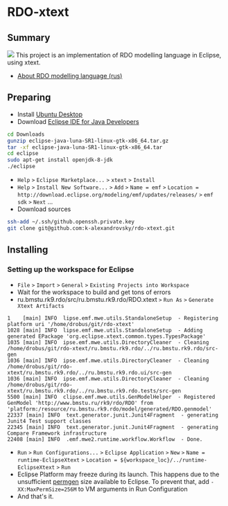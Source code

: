 # RDO-xtext
## Summary
<img src=https://raw.githubusercontent.com/k-alexandrovsky/k-alexandrovsky.github.io/master/rdo-xtext.png><img>
This project is an implementation of RDO modelling language in Eclipse, using xtext.
* [About RDO modelling language (rus)](http://rdo.rk9.bmstu.ru/help/help/rdo_lang_rus/html/rdo_intro.htm)

## Preparing
 * Install [Ubuntu Desktop](http://www.ubuntu.com/download/desktop/)
 * Download [Eclipse IDE for Java Developers](https://www.eclipse.org/downloads/)
```bash
cd Downloads
gunzip eclipse-java-luna-SR1-linux-gtk-x86_64.tar.gz
tar -xf eclipse-java-luna-SR1-linux-gtk-x86_64.tar
cd eclipse
sudo apt-get install openjdk-8-jdk
./eclipse
```

 * `Help` `>` `Eclipse Marketplace...` `>` `xtext` `>` `Install`
 * `Help` `>` `Install New Software...` `>` `Add` `>` `Name = emf` `>` `Location = http://download.eclipse.org/modeling/emf/updates/releases/` `>` `emf sdk` `>` `Next` ...
 * Download sources
```bash
ssh-add ~/.ssh/github.openssh.private.key
git clone git@github.com:k-alexandrovsky/rdo-xtext.git
```

## Installing  
### Setting up the workspace for Eclipse
* `File` `>` `Import` `>` `General` `>` `Existing Projects into Workspace`
* Wait for the workspace to build and get tons of errors
* ru.bmstu.rk9.rdo/src/ru.bmstu.rk9.rdo/RDO.xtext `>` `Run As` `>` `Generate Xtext Artifacts`
``` 
1    [main] INFO  lipse.emf.mwe.utils.StandaloneSetup  - Registering platform uri '/home/drobus/git/rdo-xtext'
1028 [main] INFO  lipse.emf.mwe.utils.StandaloneSetup  - Adding generated EPackage 'org.eclipse.xtext.common.types.TypesPackage'
1035 [main] INFO  ipse.emf.mwe.utils.DirectoryCleaner  - Cleaning /home/drobus/git/rdo-xtext/ru.bmstu.rk9.rdo/../ru.bmstu.rk9.rdo/src-gen
1036 [main] INFO  ipse.emf.mwe.utils.DirectoryCleaner  - Cleaning /home/drobus/git/rdo-xtext/ru.bmstu.rk9.rdo/../ru.bmstu.rk9.rdo.ui/src-gen
1036 [main] INFO  ipse.emf.mwe.utils.DirectoryCleaner  - Cleaning /home/drobus/git/rdo-xtext/ru.bmstu.rk9.rdo/../ru.bmstu.rk9.rdo.tests/src-gen
5500 [main] INFO  clipse.emf.mwe.utils.GenModelHelper  - Registered GenModel 'http://www.bmstu.ru/rk9/rdo/RDO' from 'platform:/resource/ru.bmstu.rk9.rdo/model/generated/RDO.genmodel'
22337 [main] INFO  text.generator.junit.Junit4Fragment  - generating Junit4 Test support classes
22345 [main] INFO  text.generator.junit.Junit4Fragment  - generating Compare Framework infrastructure
22408 [main] INFO  .emf.mwe2.runtime.workflow.Workflow  - Done.
```
* `Run` `>` `Run Configurations...` `>` `Eclipse Application` `>` `New` `>` `Name = runtime-EclipseXtext` `>` `Location = ${workspace_loc}/../runtime-EclipseXtext` `>` `Run`
 * Eclipse Platform may freeze during its launch. This happens due to the unsufficient [permgen](http://wiki.eclipse.org/FAQ_How_do_I_increase_the_permgen_size_available_to_Eclipse%3F) size available to Eclipse. To prevent that, add `-XX:MaxPermSize=256M` to VM arguments in Run Configuration
* And that's it.
